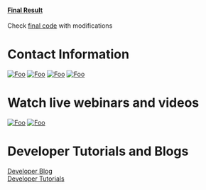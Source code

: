 
#### [Final Result](https://kuberaspeaking.github.io/HERE-EV-Isoline/)

Check [final code](/index.html) with modifications

# Contact Information
[![Foo](/img/twitter.png)](https://twitter.com/heredev) 
[![Foo](/img/slack.png)](http://t.her.is/slack) 
[![Foo](/img/stackoverflow.png)](https://stackoverflow.com/questions/tagged/here-api)
[![Foo](/img/github.png)](https://github.com/heremaps)

# Watch live webinars and videos

[![Foo](/img/twitch.png)](https://www.twitch.tv/heredev) 
[![Foo](/img/youtube.png)](https://www.youtube.com/heremaps) 

# Developer Tutorials and Blogs
[Developer Blog](https://developer.here.com/blog) 
</br>
[Developer Tutorials](https://developer.here.com/tutorials)
